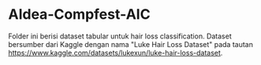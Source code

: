 # AIdea-Compfest-AIC

Folder ini berisi dataset tabular untuk hair loss classification. Dataset bersumber dari Kaggle dengan nama "Luke Hair Loss Dataset" pada tautan https://www.kaggle.com/datasets/lukexun/luke-hair-loss-dataset.